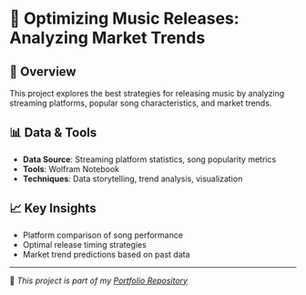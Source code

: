 # 🎵 Optimizing Music Releases: Analyzing Market Trends

## 📌 Overview
This project explores the best strategies for releasing music by analyzing streaming platforms, popular song characteristics, and market trends.

## 📊 Data & Tools
- **Data Source**: Streaming platform statistics, song popularity metrics
- **Tools**: Wolfram Notebook
- **Techniques**: Data storytelling, trend analysis, visualization

## 📈 Key Insights
- Platform comparison of song performance
- Optimal release timing strategies
- Market trend predictions based on past data

---
📌 *This project is part of my [Portfolio Repository](https://github.com/linda3462020/Data-Science-Portfolio)*


